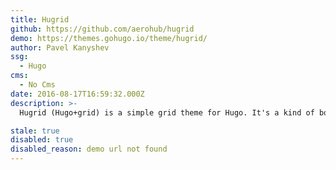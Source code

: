 ```yaml
---
title: Hugrid
github: https://github.com/aerohub/hugrid
demo: https://themes.gohugo.io/theme/hugrid/
author: Pavel Kanyshev
ssg:
  - Hugo
cms:
  - No Cms
date: 2016-08-17T16:59:32.000Z
description: >-
  Hugrid (Hugo+grid) is a simple grid theme for Hugo. It's a kind of boilerplate to perform anyone or anything quickly. Portfolio, collection, bookmarks, contacts and so on.

stale: true
disabled: true
disabled_reason: demo url not found
---
```

